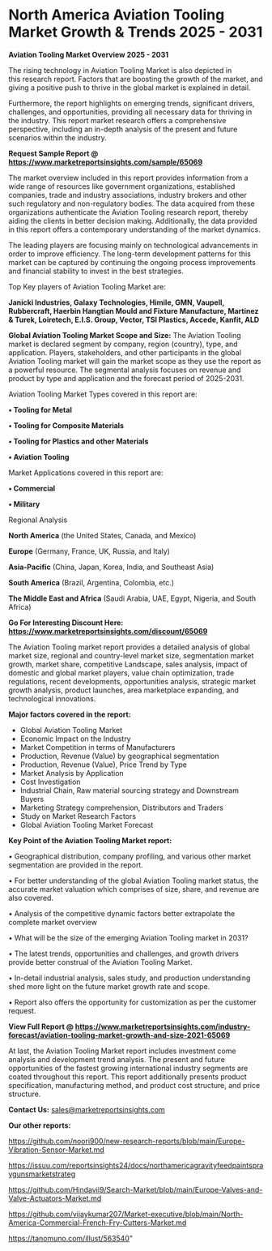 # North America Aviation Tooling Market Growth & Trends 2025 - 2031

<Strong> Aviation Tooling Market Overview 2025 - 2031</strong>

The rising technology in Aviation Tooling Market is also depicted in this research report. Factors that are boosting the growth of the market, and giving a positive push to thrive in the global market is explained in detail.

Furthermore, the report highlights on emerging trends, significant drivers, challenges, and opportunities, providing all necessary data for thriving in the industry. This report market research offers a comprehensive perspective, including an in-depth analysis of the present and future scenarios within the industry.

<strong>Request Sample Report @ <a href=https://www.marketreportsinsights.com/sample/65069>https://www.marketreportsinsights.com/sample/65069</a></strong>

The market overview included in this report provides information from a wide range of resources like government organizations, established companies, trade and industry associations, industry brokers and other such regulatory and non-regulatory bodies. The data acquired from these organizations authenticate the Aviation Tooling research report, thereby aiding the clients in better decision making. Additionally, the data provided in this report offers a contemporary understanding of the market dynamics.

The leading players are focusing mainly on technological advancements in order to improve efficiency. The long-term development patterns for this market can be captured by continuing the ongoing process improvements and financial stability to invest in the best strategies.

Top Key players of Aviation Tooling Market are:

<strong>Janicki Industries, Galaxy Technologies, Himile, GMN, Vaupell, Rubbercraft, Haerbin Hangtian Mould and Fixture Manufacture, Martinez & Turek, Loiretech, E.I.S. Group, Vector, TSI Plastics, Accede, Kanfit, ALD</strong>

<strong><b>Global Aviation Tooling Market Scope and Size:</b></strong>
The Aviation Tooling market is declared segment by company, region (country), type, and application. Players, stakeholders, and other participants in the global Aviation Tooling market will gain the market scope as they use the report as a powerful resource. The segmental analysis focuses on revenue and product by type and application and the forecast period of 2025-2031.

Aviation Tooling Market Types covered in this report are:

<strong>• Tooling for Metal

• Tooling for Composite Materials

• Tooling for Plastics and other Materials

• Aviation Tooling</strong>

Market Applications covered in this report are:

<strong>• Commercial

• Military</strong> 

Regional Analysis

<strong>North America</strong> (the United States, Canada, and Mexico)

<strong>Europe</strong> (Germany, France, UK, Russia, and Italy)

<strong>Asia-Pacific</strong> (China, Japan, Korea, India, and Southeast Asia)

<strong>South America</strong> (Brazil, Argentina, Colombia, etc.)

<strong>The Middle East and Africa</strong> (Saudi Arabia, UAE, Egypt, Nigeria, and South Africa)

<strong>Go For Interesting Discount Here: <a href=https://www.marketreportsinsights.com/discount/65069>https://www.marketreportsinsights.com/discount/65069</a></strong>

The Aviation Tooling market report provides a detailed analysis of global market size, regional and country-level market size, segmentation market growth, market share, competitive Landscape, sales analysis, impact of domestic and global market players, value chain optimization, trade regulations, recent developments, opportunities analysis, strategic market growth analysis, product launches, area marketplace expanding, and technological innovations.

<strong><b>Major factors covered in the report:</b></strong>
<ul>
  <li>Global Aviation Tooling Market </li>
  <li>Economic Impact on the Industry</li>
  <li>Market Competition in terms of Manufacturers</li>
  <li>Production, Revenue (Value) by geographical segmentation</li>
  <li>Production, Revenue (Value), Price Trend by Type</li>
  <li>Market Analysis by Application</li>
  <li>Cost Investigation</li>
  <li>Industrial Chain, Raw material sourcing strategy and Downstream Buyers</li>
  <li>Marketing Strategy comprehension, Distributors and Traders</li>
  <li>Study on Market Research Factors</li>
  <li>Global Aviation Tooling Market Forecast</li>
</ul>

<strong><b>Key Point of the Aviation Tooling Market report:</b></strong>

• Geographical distribution, company profiling, and various other market segmentation are provided in the report.

• For better understanding of the global Aviation Tooling market status, the accurate market valuation which comprises of size, share, and revenue are also covered.

• Analysis of the competitive dynamic factors better extrapolate the complete market overview

• What will be the size of the emerging Aviation Tooling market in 2031?

• The latest trends, opportunities and challenges, and growth drivers provide better construal of the Aviation Tooling Market.

• In-detail industrial analysis, sales study, and production understanding shed more light on the future market growth rate and scope.

• Report also offers the opportunity for customization as per the customer request.

<strong><b>View Full Report @ <a href=https://www.marketreportsinsights.com/industry-forecast/aviation-tooling-market-growth-and-size-2021-65069>https://www.marketreportsinsights.com/industry-forecast/aviation-tooling-market-growth-and-size-2021-65069</a></b></strong>


At last, the Aviation Tooling Market report includes investment come analysis and development trend analysis. The present and future opportunities of the fastest growing international industry segments are coated throughout this report. This report additionally presents product specification, manufacturing method, and product cost structure, and price structure.

<strong>Contact Us:</strong>
sales@marketreportsinsights.com

<strong>Our other reports:</strong>

<a href=https://github.com/noori900/new-research-reports/blob/main/Europe-Vibration-Sensor-Market.md>https://github.com/noori900/new-research-reports/blob/main/Europe-Vibration-Sensor-Market.md</a>

<a href=https://issuu.com/reportsinsights24/docs/northamericagravityfeedpaintspraygunsmarketstrateg>https://issuu.com/reportsinsights24/docs/northamericagravityfeedpaintspraygunsmarketstrateg</a>

<a href=https://github.com/Hindavii9/Search-Market/blob/main/Europe-Valves-and-Valve-Actuators-Market.md>https://github.com/Hindavii9/Search-Market/blob/main/Europe-Valves-and-Valve-Actuators-Market.md</a>

<a href=https://github.com/vijaykumar207/Market-executive/blob/main/North-America-Commercial-French-Fry-Cutters-Market.md>https://github.com/vijaykumar207/Market-executive/blob/main/North-America-Commercial-French-Fry-Cutters-Market.md</a>

<a href=https://tanomuno.com/illust/563540>https://tanomuno.com/illust/563540</a>"
